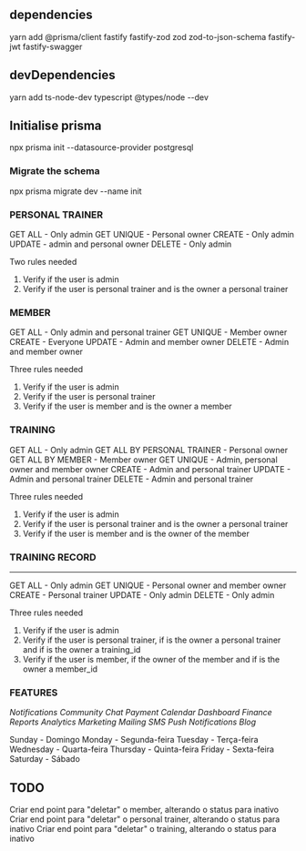 ## dependencies

yarn add @prisma/client fastify fastify-zod zod zod-to-json-schema fastify-jwt fastify-swagger

## devDependencies

yarn add ts-node-dev typescript @types/node --dev

## Initialise prisma

npx prisma init --datasource-provider postgresql

### Migrate the schema

npx prisma migrate dev --name init

### PERSONAL TRAINER

GET ALL - Only admin
GET UNIQUE - Personal owner
CREATE - Only admin
UPDATE - admin and personal owner
DELETE - Only admin

Two rules needed

1. Verify if the user is admin
2. Verify if the user is personal trainer and is the owner a personal trainer

### MEMBER

GET ALL - Only admin and personal trainer
GET UNIQUE - Member owner
CREATE - Everyone
UPDATE - Admin and member owner
DELETE - Admin and member owner

Three rules needed

1. Verify if the user is admin
2. Verify if the user is personal trainer
3. Verify if the user is member and is the owner a member

### TRAINING

GET ALL - Only admin
GET ALL BY PERSONAL TRAINER - Personal owner
GET ALL BY MEMBER - Member owner
GET UNIQUE - Admin, personal owner and member owner
CREATE - Admin and personal trainer
UPDATE - Admin and personal trainer
DELETE - Admin and personal trainer

Three rules needed

1. Verify if the user is admin
2. Verify if the user is personal trainer and is the owner a personal trainer
3. Verify if the user is member and is the owner of the member

### TRAINING RECORD

****
GET ALL - Only admin
GET UNIQUE - Personal owner and member owner
CREATE - Personal trainer
UPDATE - Only admin
DELETE - Only admin

Three rules needed

1. Verify if the user is admin
2. Verify if the user is personal trainer, if is the owner a personal trainer and if is the owner a
   training_id
3. Verify if the user is member, if the owner of the member and if is the owner a member_id

### FEATURES

*Notifications*
*Community*
*Chat*
*Payment*
*Calendar*
*Dashboard*
*Finance*
*Reports*
*Analytics*
*Marketing*
*Mailing*
*SMS*
*Push Notifications*
*Blog*


Sunday - Domingo
Monday - Segunda-feira
Tuesday - Terça-feira
Wednesday - Quarta-feira
Thursday - Quinta-feira
Friday - Sexta-feira
Saturday - Sábado



## TODO
Criar end point para "deletar" o member, alterando o status para inativo
Criar end point para "deletar" o personal trainer, alterando o status para inativo
Criar end point para "deletar" o training, alterando o status para inativo